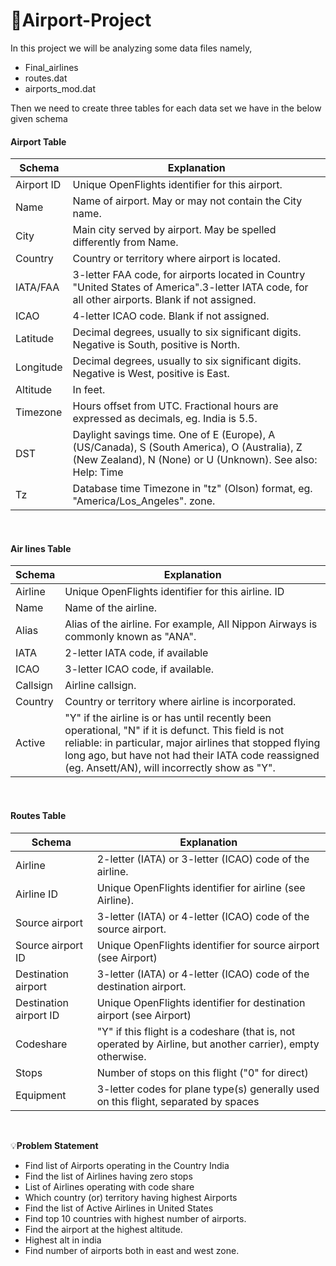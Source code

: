 # 🛫Airport-Project

In this project we will be analyzing some data files namely,
- Final_airlines
- routes.dat
- airports_mod.dat

Then we need to create three tables for each data set we have in the below given schema

<h4> Airport Table </h4>

|Schema   |Explanation   |
| ------------ | ------------ |
|Airport ID   | Unique OpenFlights identifier for this airport.  |
| Name  |  Name of airport. May or may not contain the City name. |
| City  |  Main city served by airport. May be spelled differently from Name. |
| Country  |  Country or territory where airport is located. |
| IATA/FAA | 3-letter FAA code, for airports located in Country "United States of America".3-letter IATA code, for all other airports. Blank if not assigned.|
|  ICAO |  4-letter ICAO code. Blank if not assigned. |
| Latitude  | Decimal degrees, usually to six significant digits. Negative is South, positive is North.  |
| Longitude  | Decimal degrees, usually to six significant digits. Negative is West, positive is East.  |
| Altitude  | In feet.  |
| Timezone  |  Hours offset from UTC. Fractional hours are expressed as decimals, eg. India is 5.5. |
| DST  |  Daylight savings time. One of E (Europe), A (US/Canada), S (South America), O (Australia), Z (New Zealand), N (None) or U (Unknown). See also: Help: Time |
|Tz    |  Database time Timezone in "tz" (Olson) format, eg. "America/Los_Angeles". zone.|

<br>
<h4> Air lines Table </h4>

| Schema  | Explanation   |
| ------------ | ------------ |
|  Airline | Unique OpenFlights identifier for this airline. ID   |
| Name  | Name of the airline.  |
| Alias   | Alias of the airline. For example, All Nippon Airways is commonly known as "ANA".   |
| IATA  | 2-letter IATA code, if available  |
| ICAO  | 3-letter ICAO code, if available.   |
| Callsign  | Airline callsign.  |
| Country  | Country or territory where airline is incorporated.  |
| Active  | "Y" if the airline is or has until recently been operational, "N" if it is defunct. This field is not reliable: in particular, major airlines that stopped flying long ago, but have not had their IATA code reassigned (eg. Ansett/AN), will incorrectly show as "Y".  |

<br>
<h4> Routes Table </h4>

| Schema  | Explanation  |
| ------------ | ------------ |
| Airline  |  2-letter (IATA) or 3-letter (ICAO) code of the airline.  |
| Airline ID  | Unique OpenFlights identifier for airline (see Airline).  |
| Source airport  | 3-letter (IATA) or 4-letter (ICAO) code of the source airport.  |
| Source airport ID  | Unique OpenFlights identifier for source airport (see Airport)  |
| Destination airport | 3-letter (IATA) or 4-letter (ICAO) code of the destination airport.  |
| Destination airport ID   |  Unique OpenFlights identifier for destination airport (see Airport) |
| Codeshare   |  "Y" if this flight is a codeshare (that is, not operated by Airline, but another carrier), empty otherwise.|
| Stops  | Number of stops on this flight ("0" for direct)  |
|  Equipment | 3-letter codes for plane type(s) generally used on this flight, separated by spaces  |


<br>

💡**Problem Statement**

- Find list of Airports operating in the Country India
-	Find the list of Airlines having zero stops
-	List of Airlines operating with code share
-	Which country (or) territory having highest Airports
-	Find the list of Active Airlines in United States
-	Find top 10 countries with highest number of airports.
- Find the airport at the highest altitude.
- Highest alt in india
- Find number of airports both in east and west zone.

